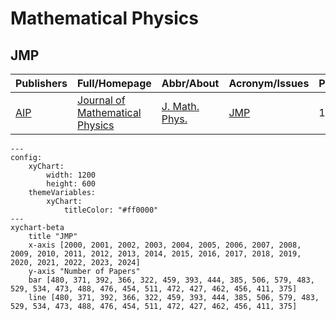 # Mathematical Physics

## JMP

|Publishers|Full/Homepage|Abbr/About|Acronym/Issues|Period/DBLP|Top/Early|CCF|CAS|JCR|IF|Keywords/Google|
|-         |-            |-         |-             |-          |-        |-  |-  |-  |- |-              |
|[AIP](https://pubs.aip.org/)|[Journal of Mathematical Physics](https://pubs.aip.org/aip/jmp)|[J. Math. Phys.](https://pubs.aip.org/aip/jmp/pages/about)|[JMP](https://pubs.aip.org/aip/jmp/issue)|1960 -|False||3|Q3|1.4|[Mathematical Physics](https://www.google.com/search?q=Mathematical+Physics)|

```mermaid
---
config:
    xyChart:
        width: 1200
        height: 600
    themeVariables:
        xyChart:
            titleColor: "#ff0000"
---
xychart-beta
    title "JMP"
    x-axis [2000, 2001, 2002, 2003, 2004, 2005, 2006, 2007, 2008, 2009, 2010, 2011, 2012, 2013, 2014, 2015, 2016, 2017, 2018, 2019, 2020, 2021, 2022, 2023, 2024]
    y-axis "Number of Papers"
    bar [480, 371, 392, 366, 322, 459, 393, 444, 385, 506, 579, 483, 529, 534, 473, 488, 476, 454, 511, 472, 427, 462, 456, 411, 375]
    line [480, 371, 392, 366, 322, 459, 393, 444, 385, 506, 579, 483, 529, 534, 473, 488, 476, 454, 511, 472, 427, 462, 456, 411, 375]
```

